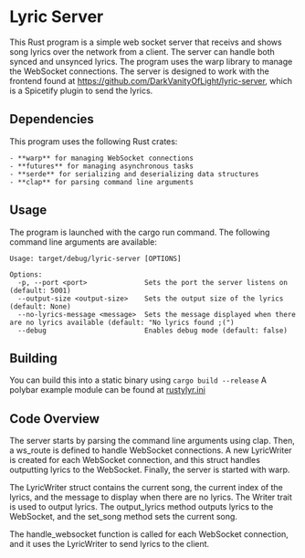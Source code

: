 # Lyric Server

This Rust program is a simple web socket server that receivs and shows song lyrics over the network from a client. The server can handle both synced and unsynced lyrics. The program uses the warp library to manage the WebSocket connections.
The server is designed to work with the frontend found at https://github.com/DarkVanityOfLight/lyric-server, which is a Spicetify plugin to send the lyrics.

## Dependencies

This program uses the following Rust crates:

    - **warp** for managing WebSocket connections
    - **futures** for managing asynchronous tasks
    - **serde** for serializing and deserializing data structures
    - **clap** for parsing command line arguments

## Usage

The program is launched with the cargo run command. The following command line arguments are available:

```
Usage: target/debug/lyric-server [OPTIONS]

Options:
  -p, --port <port>              Sets the port the server listens on (default: 5001)
  --output-size <output-size>    Sets the output size of the lyrics (default: None)
  --no-lyrics-message <message>  Sets the message displayed when there are no lyrics available (default: "No lyrics found ;(")
  --debug                        Enables debug mode (default: false)
```


## Building
You can build this into a static binary using `cargo build --release`
A polybar example module can be found at [rustylyr.ini](./rustylyr.ini)


## Code Overview

The server starts by parsing the command line arguments using clap. Then, a ws_route is defined to handle WebSocket connections. A new LyricWriter is created for each WebSocket connection, and this struct handles outputting lyrics to the WebSocket. Finally, the server is started with warp.

The LyricWriter struct contains the current song, the current index of the lyrics, and the message to display when there are no lyrics. The Writer trait is used to output lyrics. The output_lyrics method outputs lyrics to the WebSocket, and the set_song method sets the current song.

The handle_websocket function is called for each WebSocket connection, and it uses the LyricWriter to send lyrics to the client.
